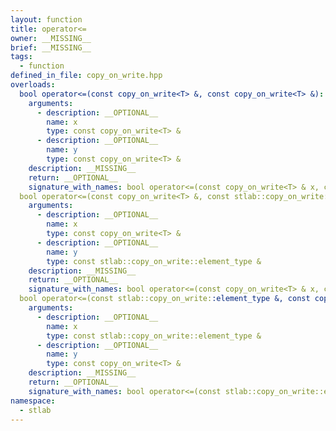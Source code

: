 ```yaml
---
layout: function
title: operator<=
owner: __MISSING__
brief: __MISSING__
tags:
  - function
defined_in_file: copy_on_write.hpp
overloads:
  bool operator<=(const copy_on_write<T> &, const copy_on_write<T> &):
    arguments:
      - description: __OPTIONAL__
        name: x
        type: const copy_on_write<T> &
      - description: __OPTIONAL__
        name: y
        type: const copy_on_write<T> &
    description: __MISSING__
    return: __OPTIONAL__
    signature_with_names: bool operator<=(const copy_on_write<T> & x, const copy_on_write<T> & y)
  bool operator<=(const copy_on_write<T> &, const stlab::copy_on_write::element_type &):
    arguments:
      - description: __OPTIONAL__
        name: x
        type: const copy_on_write<T> &
      - description: __OPTIONAL__
        name: y
        type: const stlab::copy_on_write::element_type &
    description: __MISSING__
    return: __OPTIONAL__
    signature_with_names: bool operator<=(const copy_on_write<T> & x, const stlab::copy_on_write::element_type & y)
  bool operator<=(const stlab::copy_on_write::element_type &, const copy_on_write<T> &):
    arguments:
      - description: __OPTIONAL__
        name: x
        type: const stlab::copy_on_write::element_type &
      - description: __OPTIONAL__
        name: y
        type: const copy_on_write<T> &
    description: __MISSING__
    return: __OPTIONAL__
    signature_with_names: bool operator<=(const stlab::copy_on_write::element_type & x, const copy_on_write<T> & y)
namespace:
  - stlab
---
```

